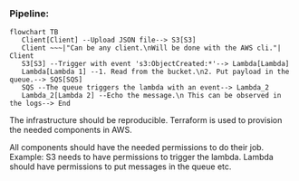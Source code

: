 ### Pipeline:

```mermaid
flowchart TB
   Client[Client] --Upload JSON file--> S3[S3]
   Client ~~~|"Can be any client.\nWill be done with the AWS cli."| Client
   S3[S3] --Trigger with event 's3:ObjectCreated:*'--> Lambda[Lambda]
   Lambda[Lambda 1] --1. Read from the bucket.\n2. Put payload in the queue.--> SQS[SQS]
   SQS --The queue triggers the lambda with an event--> Lambda_2
   Lambda_2[Lambda 2] --Echo the message.\n This can be observed in the logs--> End

```

The infrastructure should be reproducible. Terraform is used to provision the needed components in AWS.

All components should have the needed permissions to do their job. Example: S3 needs to have permissions to trigger the lambda. Lambda should have permissions to put messages in the queue etc.
